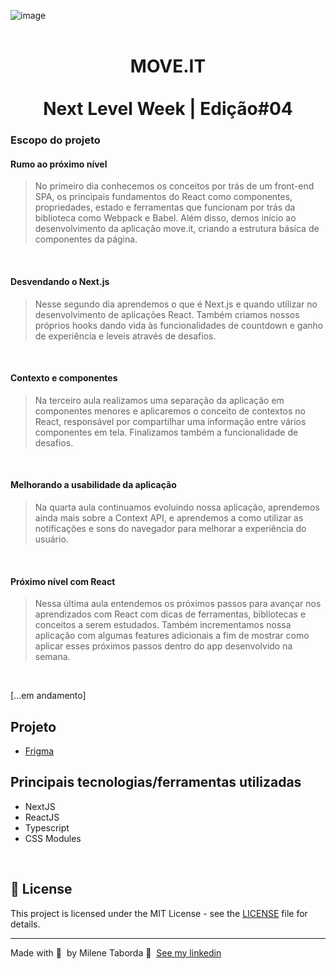 ![image](https://user-images.githubusercontent.com/57155587/108886363-a620e180-75e7-11eb-8f45-4034a5923832.png)
<br><br>

#  <div align="center">  MOVE.IT <br><br> Next Level Week | Edição#04<div>

### Escopo do projeto

#### Rumo ao próximo nível
> No primeiro dia conhecemos os conceitos por trás de um front-end SPA, os principais fundamentos do React como componentes, propriedades, estado e ferramentas que funcionam por trás da biblioteca como Webpack e Babel. Além disso, demos início ao desenvolvimento da aplicação move.it, criando a estrutura básica de componentes da página.
<br>

#### Desvendando o Next.js
> Nesse segundo dia aprendemos o que é Next.js e quando utilizar no desenvolvimento de aplicações React. Também criamos nossos próprios hooks dando vida às funcionalidades de countdown e ganho de experiência e leveis através de desafios.
<br>

#### Contexto e componentes
> Na terceiro aula realizamos uma separação da aplicação em componentes menores e aplicaremos o conceito de contextos no React, responsável por compartilhar uma informação entre vários componentes em tela. Finalizamos também a funcionalidade de desafios.
<br>

#### Melhorando a usabilidade da aplicação
> Na quarta aula continuamos evoluindo nossa aplicação, aprendemos ainda mais sobre a Context API, e aprendemos a como utilizar as notificações e sons do navegador para melhorar a experiência do usuário.
<br>

#### Próximo nível com React
> Nessa última aula entendemos os próximos passos para avançar nos aprendizados com React com dicas de ferramentas, bibliotecas e conceitos a serem estudados. Também incrementamos nossa aplicação com algumas features adicionais a fim de mostrar como aplicar esses próximos passos dentro do app desenvolvido na semana.
<br>

[...em andamento]
<br>

## Projeto
* [Frigma](https://www.figma.com/file/K73NHht83GJwAmYEvNTZ1B/Move.it-1.0?node-id=160%3A2761)

## Principais tecnologias/ferramentas utilizadas
* NextJS
* ReactJS
* Typescript
* CSS Modules

<br>

## 📝 License

This project is licensed under the MIT License - see the [LICENSE](LICENSE) file for details.

---

Made with 💜 &nbsp;by Milene Taborda 👋 &nbsp;[See my linkedin](https://www.linkedin.com/in/milene-taborda/)
